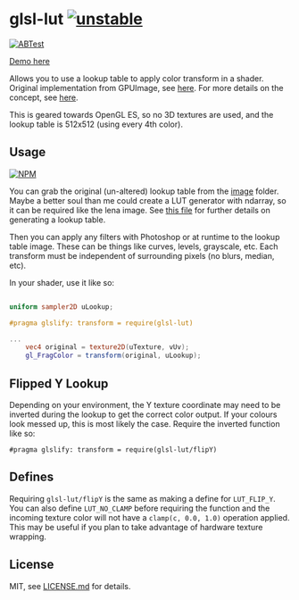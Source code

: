# glsl-lut [![unstable](http://badges.github.io/stability-badges/dist/unstable.svg)](http://github.com/badges/stability-badges)

[![ABTest](http://i.imgur.com/IrgPRO2.png)](http://mattdesl.github.io/glsl-lut/example/miss_etikate.html)

[Demo here](http://mattdesl.github.io/glsl-lut/example/miss_etikate.html)

Allows you to use a lookup table to apply color transform in a shader. Original implementation from GPUImage, see [here](http://liovch.blogspot.ca/2012/07/add-instagram-like-effects-to-your-ios.html). For more details on the concept, see [here](http://http.developer.nvidia.com/GPUGems2/gpugems2_chapter24.html).

This is geared towards OpenGL ES, so no 3D textures are used, and the lookup table is 512x512 (using every 4th color).

## Usage

[![NPM](https://nodei.co/npm/glsl-lut.png)](https://nodei.co/npm/glsl-lut/)

You can grab the original (un-altered) lookup table from the [image](image) folder. Maybe a better soul than me could create a LUT generator with ndarray, so it can be required like the lena image. See [this file](https://github.com/BradLarson/GPUImage/blob/master/framework/Source/GPUImageLookupFilter.h) for further details on generating a lookup table.

Then you can apply any filters with Photoshop or at runtime to the lookup table image. These can be things like curves, levels, grayscale, etc. Each transform must be independent of surrounding pixels (no blurs, median, etc).

In your shader, use it like so:
```glsl

uniform sampler2D uLookup;

#pragma glslify: transform = require(glsl-lut)

...
    vec4 original = texture2D(uTexture, vUv);
	gl_FragColor = transform(original, uLookup);
```

## Flipped Y Lookup

Depending on your environment, the Y texture coordinate may need to be inverted during the lookup to get the correct color output. If your colours look messed up, this is most likely the case. Require the inverted function like so:

```
#pragma glslify: transform = require(glsl-lut/flipY)
```

## Defines

Requiring `glsl-lut/flipY` is the same as making a define for `LUT_FLIP_Y`. You can also define `LUT_NO_CLAMP` before requiring the function and the incoming texture color will not have a `clamp(c, 0.0, 1.0)` operation applied. This may be useful if you plan to take advantage of hardware texture wrapping. 

## License

MIT, see [LICENSE.md](http://github.com/mattdesl/glsl-lut/blob/master/LICENSE.md) for details.